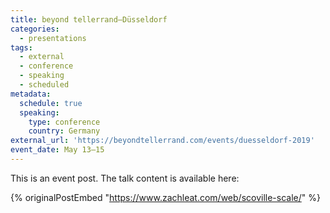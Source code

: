 ```yaml
---
title: beyond tellerrand—Düsseldorf
categories:
  - presentations
tags:
  - external
  - conference
  - speaking
  - scheduled
metadata:
  schedule: true
  speaking:
    type: conference
    country: Germany
external_url: 'https://beyondtellerrand.com/events/duesseldorf-2019'
event_date: May 13–15
---
```

This is an event post. The talk content is available here:

{% originalPostEmbed "https://www.zachleat.com/web/scoville-scale/" %}

